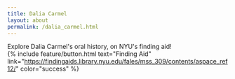 ```yaml
---
title: Dalia Carmel
layout: about
permalink: /dalia_carmel.html
---
```

Explore Dalia Carmel's oral history, on NYU's finding aid!\
{% include feature/button.html text="Finding Aid" link="https://findingaids.library.nyu.edu/fales/mss_309/contents/aspace_ref12/" color="success" %}
